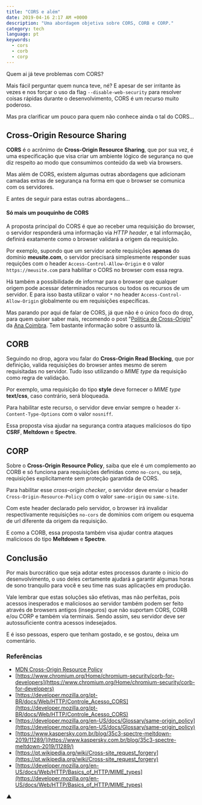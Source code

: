 ```yaml
---
title: "CORS e além"
date: 2019-04-16 2:17 AM +0000
description: "Uma abordagem objetiva sobre CORS, CORB e CORP."
category: tech
language: pt
keywords:
  - cors
  - corb
  - corp
---
```


Quem ai já teve problemas com CORS?

Mais fácil perguntar quem nunca teve, né? E apesar de ser irritante às vezes e nos forçar o uso da flag `--disable-web-security` para resolver coisas rápidas durante o desenvolvimento, CORS é um recurso muito poderoso.

Mas pra clarificar um pouco para quem não conhece ainda o tal do CORS...

## Cross-Origin Resource Sharing

**CORS** é o acrônimo de **Cross-Origin Resource Sharing**, que por sua vez, é uma especificação que visa criar um ambiente lógico de segurança no que diz respeito ao modo que consumimos conteúdo da web via browsers.

Mas além de CORS, existem algumas outras abordagens que adicionam camadas extras de segurança na forma em que o browser se comunica com os servidores.

E antes de seguir para estas outras abordagens...

#### Só mais um pouquinho de CORS

A proposta principal do CORS é que ao receber uma requisição do browser, o servidor responderá uma informação via _HTTP header_, e tal informação, definirá exatamente como o browser validará a origem da requisição.

Por exemplo, supondo que um servidor aceite requisições **apenas** do domínio **meusite.com**, o servidor precisará simplesmente responder suas requições com o header `Access-Control-Allow-Origin` e o valor `https://meusite.com` para habilitar o CORS no browser com essa regra.

Há também a possibilidade de informar para o browser que qualquer origem pode acessar determinados recursos ou todos os recursos de um servidor. E para isso basta utilizar o valor `*` no header `Access-Control-Allow-Origin` globalmente ou em requisições específicas.

Mas parando por aqui de falar de CORS, já que não é o único foco do drop, para quem quiser saber mais, recomendo o post "[Política de Cross-Origin](https://medium.com/@anacoimbrag/pol%C3%ADtica-de-cross-origin-40b9beecdeca?source=linkShare-fe26223710c8-1555374957&_branch_match_id=583336704622738831)" da [Ana Coimbra](https://twitter.com/anacoimbrag). Tem bastante informação sobre o assunto lá.

## CORB

Seguindo no drop, agora vou falar do **Cross-Origin Read Blocking**, que por definição, valida requisições do browser antes mesmo de serem requisitadas no servidor. Tudo isso utilizando o _MIME type_ da requisição como regra de validação.

Por exemplo, uma requisição do tipo **style** deve fornecer o _MIME type_ **text/css**, caso contrário, será bloqueada.

Para habilitar este recurso, o servidor deve enviar sempre o header `X-Content-Type-Options` com o valor `nosniff`.

Essa proposta visa ajudar na segurança contra ataques maliciosos do tipo **CSRF**, **Meltdown** e **Spectre**.

## CORP

Sobre o **Cross-Origin Resource Policy**, saiba que ele é um complemento ao CORB e só funciona para requisições definidas como `no-cors`, ou seja, requisições explicitamente sem proteção garantida de CORS.

Para habilitar esse _cross-origin checker_, o servidor deve enviar o header `Cross-Origin-Resource-Policy` com o valor `same-origin` ou `same-site`.

Com este header declarado pelo servidor, o browser irá invalidar respectivamente requisições `no-cors` de domínios com origem ou esquema de url diferente da origem da requisição.

E como a CORB, essa proposta também visa ajudar contra ataques maliciosos do tipo **Meltdown** e **Spectre**.

## Conclusão

Por mais burocrático que seja adotar estes processos durante o ínicio do desenvolvimento, o uso deles certamente ajudará a garantir algumas horas de sono tranquilo para você e seu time nas suas aplicações em produção.

Vale lembrar que estas soluções são efetivas, mas não perfeitas, pois acessos inesperados e maliciosos ao servidor também podem ser feito através de browsers antigos (inseguros) que não suportam CORS, CORB e/ou CORP e também via terminais. Sendo assim, seu servidor deve ser autossuficiente contra acessos indesejados.

E é isso pessoas, espero que tenham gostado, e se gostou, deixa um comentário.

### Referências

- [MDN Cross-Origin Resource Policy](https://developer.mozilla.org/en-US/docs/Web/HTTP/Cross-Origin_Resource_Policy_%28CORP%29)
- [https://www.chromium.org/Home/chromium-security/corb-for-developers](https://www.chromium.org/Home/chromium-security/corb-for-developers)
- [https://developer.mozilla.org/pt-BR/docs/Web/HTTP/Controle_Acesso_CORS](https://developer.mozilla.org/pt-BR/docs/Web/HTTP/Controle_Acesso_CORS)
- [https://developer.mozilla.org/en-US/docs/Glossary/same-origin_policy](https://developer.mozilla.org/en-US/docs/Glossary/same-origin_policy)
- [https://www.kaspersky.com.br/blog/35c3-spectre-meltdown-2019/11289/](https://www.kaspersky.com.br/blog/35c3-spectre-meltdown-2019/11289/)
- [https://pt.wikipedia.org/wiki/Cross-site_request_forgery](https://pt.wikipedia.org/wiki/Cross-site_request_forgery)
- [https://developer.mozilla.org/en-US/docs/Web/HTTP/Basics_of_HTTP/MIME_types](https://developer.mozilla.org/en-US/docs/Web/HTTP/Basics_of_HTTP/MIME_types)

▲
